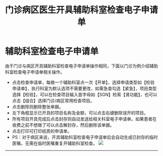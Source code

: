 ﻿---
title: 门诊病区医生开具辅助科室检查电子申请单
description: 本文主要介绍门诊病区医生开具辅助科室检查电子申请单，使用人员：医生。
categories:
 - 医生工作站
tags:
 - 住院
 - 门诊
 - 医生
---
# 辅助科室检查电子申请单

由于门诊与病区开具辅助科室检查电子申请单操作相同，下面以门诊为例介绍辅助科室检查电子申请单相关操作。

* 点击检查申请单，每做一个辅助科室点一次【开单】，选择申请类型如【检验申请单】，执行科室为默认选项不需要更改，如需急查勾选【紧急】，项目类型选择【检验】，可以在检查项目输入首字母如【SGN】检索【肾功能】，也可以点击【组合】选择门诊/病区常用检查项目。
* 点击删除则删除整张单据。
* 左下角框显示已开具的项目名称及金额，可以点击右键删除误开的项目。
* 所有项目开具完成后点击封存则自动发送给相关科室电子申请单。如果患者在收费之前不想做了可以点击解封存，然后删除该单据。
* 点击打印可打印纸质的申请单。
* PS：对于病区来说，开具辅助科室检查电子申请单后会自动生成已封存的临时医嘱，无需在临时医嘱重复开辅助科室检查。
![](http://7xq6bn.com1.z0.glb.clouddn.com/18-9-19/78744825.jpg)


---






